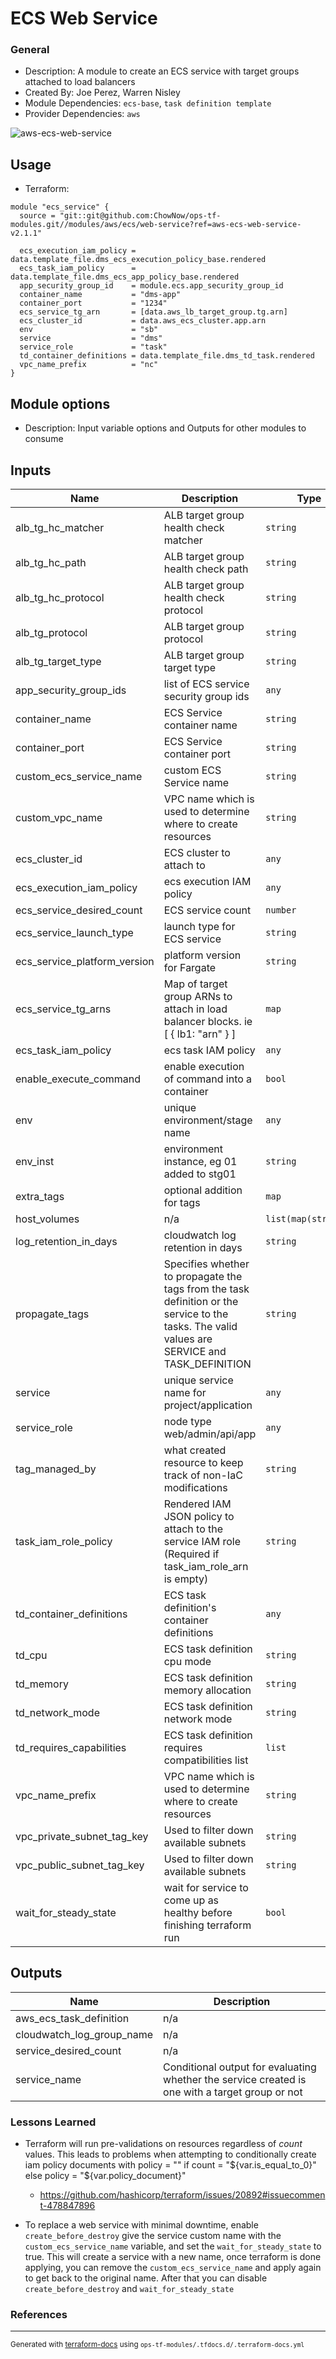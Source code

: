 <!-- BEGIN_TF_DOCS -->
# ECS Web Service

### General

* Description: A module to create an ECS service with target groups attached to load balancers
* Created By: Joe Perez, Warren Nisley
* Module Dependencies: `ecs-base`, `task definition template`
* Provider Dependencies: `aws`

![aws-ecs-web-service](https://github.com/ChowNow/ops-tf-modules/workflows/aws-ecs-web-service/badge.svg)

## Usage

* Terraform:

```hcl
module "ecs_service" {
  source = "git::git@github.com:ChowNow/ops-tf-modules.git//modules/aws/ecs/web-service?ref=aws-ecs-web-service-v2.1.1"

  ecs_execution_iam_policy = data.template_file.dms_ecs_execution_policy_base.rendered
  ecs_task_iam_policy      = data.template_file.dms_ecs_app_policy_base.rendered
  app_security_group_id    = module.ecs.app_security_group_id
  container_name           = "dms-app"
  container_port           = "1234"
  ecs_service_tg_arn       = [data.aws_lb_target_group.tg.arn]
  ecs_cluster_id           = data.aws_ecs_cluster.app.arn
  env                      = "sb"
  service                  = "dms"
  service_role             = "task"
  td_container_definitions = data.template_file.dms_td_task.rendered
  vpc_name_prefix          = "nc"
}
```

## Module options

* Description: Input variable options and Outputs for other modules to consume

## Inputs

| Name | Description | Type | Default | Required |
|------|-------------|------|---------|:--------:|
| alb\_tg\_hc\_matcher | ALB target group health check matcher | `string` | `"200"` | no |
| alb\_tg\_hc\_path | ALB target group health check path | `string` | `"/health"` | no |
| alb\_tg\_hc\_protocol | ALB target group health check protocol | `string` | `"HTTP"` | no |
| alb\_tg\_protocol | ALB target group protocol | `string` | `"HTTP"` | no |
| alb\_tg\_target\_type | ALB target group target type | `string` | `"ip"` | no |
| app\_security\_group\_ids | list of ECS service security group ids | `any` | n/a | yes |
| container\_name | ECS Service container name | `string` | `""` | no |
| container\_port | ECS Service container port | `string` | `""` | no |
| custom\_ecs\_service\_name | custom ECS Service name | `string` | `""` | no |
| custom\_vpc\_name | VPC name which is used to determine where to create resources | `string` | `""` | no |
| ecs\_cluster\_id | ECS cluster to attach to | `any` | n/a | yes |
| ecs\_execution\_iam\_policy | ecs execution IAM policy | `any` | n/a | yes |
| ecs\_service\_desired\_count | ECS service count | `number` | `2` | no |
| ecs\_service\_launch\_type | launch type for ECS service | `string` | `"FARGATE"` | no |
| ecs\_service\_platform\_version | platform version for Fargate | `string` | `"1.4.0"` | no |
| ecs\_service\_tg\_arns | Map of target group ARNs to attach in load balancer blocks. ie [ { lb1: "arn" } ] | `map` | `{}` | no |
| ecs\_task\_iam\_policy | ecs task IAM policy | `any` | n/a | yes |
| enable\_execute\_command | enable execution of command into a container | `bool` | `false` | no |
| env | unique environment/stage name | `any` | n/a | yes |
| env\_inst | environment instance, eg 01 added to stg01 | `string` | `""` | no |
| extra\_tags | optional addition for tags | `map` | `{}` | no |
| host\_volumes | n/a | `list(map(string))` | `[]` | no |
| log\_retention\_in\_days | cloudwatch log retention in days | `string` | `"90"` | no |
| propagate\_tags | Specifies whether to propagate the tags from the task definition or the service to the tasks. The valid values are SERVICE and TASK\_DEFINITION | `string` | `"SERVICE"` | no |
| service | unique service name for project/application | `any` | n/a | yes |
| service\_role | node type web/admin/api/app | `any` | n/a | yes |
| tag\_managed\_by | what created resource to keep track of non-IaC modifications | `string` | `"Terraform"` | no |
| task\_iam\_role\_policy | Rendered IAM JSON policy to attach to the service IAM role (Required if task\_iam\_role\_arn is empty) | `string` | `"{}"` | no |
| td\_container\_definitions | ECS task definition's container definitions | `any` | n/a | yes |
| td\_cpu | ECS task definition cpu mode | `string` | `"1024"` | no |
| td\_memory | ECS task definition memory allocation | `string` | `"2048"` | no |
| td\_network\_mode | ECS task definition network mode | `string` | `"awsvpc"` | no |
| td\_requires\_capabilities | ECS task definition requires compatibilities list | `list` | ```[ "FARGATE" ]``` | no |
| vpc\_name\_prefix | VPC name which is used to determine where to create resources | `string` | `""` | no |
| vpc\_private\_subnet\_tag\_key | Used to filter down available subnets | `string` | `"private_base"` | no |
| vpc\_public\_subnet\_tag\_key | Used to filter down available subnets | `string` | `"public_base"` | no |
| wait\_for\_steady\_state | wait for service to come up as healthy before finishing terraform run | `bool` | `false` | no |

## Outputs

| Name | Description |
|------|-------------|
| aws\_ecs\_task\_definition | n/a |
| cloudwatch\_log\_group\_name | n/a |
| service\_desired\_count | n/a |
| service\_name | Conditional output for evaluating whether the service created is one with a target group or not |

### Lessons Learned

* Terraform will run pre-validations on resources regardless of _count_ values. This leads to problems when attempting to conditionally create iam policy documents with policy = "" if count = "${var.is_equal_to_0}" else policy = "${var.policy_document}"
  * https://github.com/hashicorp/terraform/issues/20892#issuecomment-478847896

* To replace a web service with minimal downtime, enable `create_before_destroy` give the service custom name with the `custom_ecs_service_name` variable, and set the `wait_for_steady_state` to true. This will create a service with a new name, once terraform is done applying, you can remove the `custom_ecs_service_name` and apply again to get back to the original name. After that you can disable `create_before_destroy` and `wait_for_steady_state`

### References

---

<sub>Generated with [terraform-docs](https://terraform-docs.io/) using `ops-tf-modules/.tfdocs.d/.terraform-docs.yml`<sub>
<!-- END_TF_DOCS -->